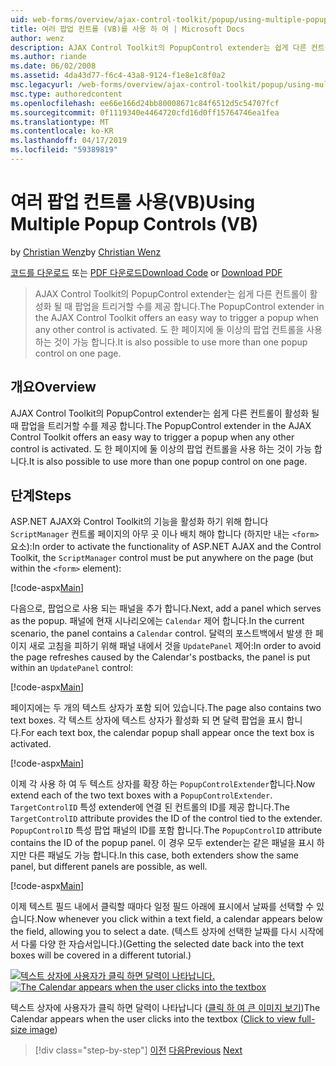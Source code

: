```yaml
---
uid: web-forms/overview/ajax-control-toolkit/popup/using-multiple-popup-controls-vb
title: 여러 팝업 컨트롤 (VB)를 사용 하 여 | Microsoft Docs
author: wenz
description: AJAX Control Toolkit의 PopupControl extender는 쉽게 다른 컨트롤이 활성화 될 때 팝업을 트리거할 수를 제공 합니다. M을 사용 하는 것도 가능...
ms.author: riande
ms.date: 06/02/2008
ms.assetid: 4da43d77-f6c4-43a8-9124-f1e8e1c8f0a2
msc.legacyurl: /web-forms/overview/ajax-control-toolkit/popup/using-multiple-popup-controls-vb
msc.type: authoredcontent
ms.openlocfilehash: ee66e166d24bb80008671c84f6512d5c54707fcf
ms.sourcegitcommit: 0f1119340e4464720cfd16d0ff15764746ea1fea
ms.translationtype: MT
ms.contentlocale: ko-KR
ms.lasthandoff: 04/17/2019
ms.locfileid: "59389819"
---
```

# <a name="using-multiple-popup-controls-vb"></a><span data-ttu-id="7575b-104">여러 팝업 컨트롤 사용(VB)</span><span class="sxs-lookup"><span data-stu-id="7575b-104">Using Multiple Popup Controls (VB)</span></span>

<span data-ttu-id="7575b-105">by [Christian Wenz](https://github.com/wenz)</span><span class="sxs-lookup"><span data-stu-id="7575b-105">by [Christian Wenz](https://github.com/wenz)</span></span>

<span data-ttu-id="7575b-106">[코드를 다운로드](http://download.microsoft.com/download/9/3/f/93f8daea-bebd-4821-833b-95205389c7d0/PopupControl1.vb.zip) 또는 [PDF 다운로드](http://download.microsoft.com/download/2/d/c/2dc10e34-6983-41d4-9c08-f78f5387d32b/popupcontrol1VB.pdf)</span><span class="sxs-lookup"><span data-stu-id="7575b-106">[Download Code](http://download.microsoft.com/download/9/3/f/93f8daea-bebd-4821-833b-95205389c7d0/PopupControl1.vb.zip) or [Download PDF](http://download.microsoft.com/download/2/d/c/2dc10e34-6983-41d4-9c08-f78f5387d32b/popupcontrol1VB.pdf)</span></span>

> <span data-ttu-id="7575b-107">AJAX Control Toolkit의 PopupControl extender는 쉽게 다른 컨트롤이 활성화 될 때 팝업을 트리거할 수를 제공 합니다.</span><span class="sxs-lookup"><span data-stu-id="7575b-107">The PopupControl extender in the AJAX Control Toolkit offers an easy way to trigger a popup when any other control is activated.</span></span> <span data-ttu-id="7575b-108">도 한 페이지에 둘 이상의 팝업 컨트롤을 사용 하는 것이 가능 합니다.</span><span class="sxs-lookup"><span data-stu-id="7575b-108">It is also possible to use more than one popup control on one page.</span></span>


## <a name="overview"></a><span data-ttu-id="7575b-109">개요</span><span class="sxs-lookup"><span data-stu-id="7575b-109">Overview</span></span>

<span data-ttu-id="7575b-110">AJAX Control Toolkit의 PopupControl extender는 쉽게 다른 컨트롤이 활성화 될 때 팝업을 트리거할 수를 제공 합니다.</span><span class="sxs-lookup"><span data-stu-id="7575b-110">The PopupControl extender in the AJAX Control Toolkit offers an easy way to trigger a popup when any other control is activated.</span></span> <span data-ttu-id="7575b-111">도 한 페이지에 둘 이상의 팝업 컨트롤을 사용 하는 것이 가능 합니다.</span><span class="sxs-lookup"><span data-stu-id="7575b-111">It is also possible to use more than one popup control on one page.</span></span>

## <a name="steps"></a><span data-ttu-id="7575b-112">단계</span><span class="sxs-lookup"><span data-stu-id="7575b-112">Steps</span></span>

<span data-ttu-id="7575b-113">ASP.NET AJAX와 Control Toolkit의 기능을 활성화 하기 위해 합니다 `ScriptManager` 컨트롤 페이지의 아무 곳 이나 배치 해야 합니다 (하지만 내는 `<form>` 요소):</span><span class="sxs-lookup"><span data-stu-id="7575b-113">In order to activate the functionality of ASP.NET AJAX and the Control Toolkit, the `ScriptManager` control must be put anywhere on the page (but within the `<form>` element):</span></span>

[!code-aspx[Main](using-multiple-popup-controls-vb/samples/sample1.aspx)]

<span data-ttu-id="7575b-114">다음으로, 팝업으로 사용 되는 패널을 추가 합니다.</span><span class="sxs-lookup"><span data-stu-id="7575b-114">Next, add a panel which serves as the popup.</span></span> <span data-ttu-id="7575b-115">패널에 현재 시나리오에는 `Calendar` 제어 합니다.</span><span class="sxs-lookup"><span data-stu-id="7575b-115">In the current scenario, the panel contains a `Calendar` control.</span></span> <span data-ttu-id="7575b-116">달력의 포스트백에서 발생 한 페이지 새로 고침을 피하기 위해 패널 내에서 것을 `UpdatePanel` 제어:</span><span class="sxs-lookup"><span data-stu-id="7575b-116">In order to avoid the page refreshes caused by the Calendar's postbacks, the panel is put within an `UpdatePanel` control:</span></span>

[!code-aspx[Main](using-multiple-popup-controls-vb/samples/sample2.aspx)]

<span data-ttu-id="7575b-117">페이지에는 두 개의 텍스트 상자가 포함 되어 있습니다.</span><span class="sxs-lookup"><span data-stu-id="7575b-117">The page also contains two text boxes.</span></span> <span data-ttu-id="7575b-118">각 텍스트 상자에 텍스트 상자가 활성화 되 면 달력 팝업을 표시 합니다.</span><span class="sxs-lookup"><span data-stu-id="7575b-118">For each text box, the calendar popup shall appear once the text box is activated.</span></span>

[!code-aspx[Main](using-multiple-popup-controls-vb/samples/sample3.aspx)]

<span data-ttu-id="7575b-119">이제 각 사용 하 여 두 텍스트 상자를 확장 하는 `PopupControlExtender`합니다.</span><span class="sxs-lookup"><span data-stu-id="7575b-119">Now extend each of the two text boxes with a `PopupControlExtender`.</span></span> <span data-ttu-id="7575b-120">`TargetControlID` 특성 extender에 연결 된 컨트롤의 ID를 제공 합니다.</span><span class="sxs-lookup"><span data-stu-id="7575b-120">The `TargetControlID` attribute provides the ID of the control tied to the extender.</span></span> <span data-ttu-id="7575b-121">`PopupControlID` 특성 팝업 패널의 ID를 포함 합니다.</span><span class="sxs-lookup"><span data-stu-id="7575b-121">The `PopupControlID` attribute contains the ID of the popup panel.</span></span> <span data-ttu-id="7575b-122">이 경우 모두 extender는 같은 패널을 표시 하지만 다른 패널도 가능 합니다.</span><span class="sxs-lookup"><span data-stu-id="7575b-122">In this case, both extenders show the same panel, but different panels are possible, as well.</span></span>

[!code-aspx[Main](using-multiple-popup-controls-vb/samples/sample4.aspx)]

<span data-ttu-id="7575b-123">이제 텍스트 필드 내에서 클릭할 때마다 일정 필드 아래에 표시에서 날짜를 선택할 수 있습니다.</span><span class="sxs-lookup"><span data-stu-id="7575b-123">Now whenever you click within a text field, a calendar appears below the field, allowing you to select a date.</span></span> <span data-ttu-id="7575b-124">(텍스트 상자에 선택한 날짜를 다시 시작에서 다룰 다양 한 자습서입니다.)</span><span class="sxs-lookup"><span data-stu-id="7575b-124">(Getting the selected date back into the text boxes will be covered in a different tutorial.)</span></span>


<span data-ttu-id="7575b-125">[![텍스트 상자에 사용자가 클릭 하면 달력이 나타납니다.](using-multiple-popup-controls-vb/_static/image2.png)](using-multiple-popup-controls-vb/_static/image1.png)</span><span class="sxs-lookup"><span data-stu-id="7575b-125">[![The Calendar appears when the user clicks into the textbox](using-multiple-popup-controls-vb/_static/image2.png)](using-multiple-popup-controls-vb/_static/image1.png)</span></span>

<span data-ttu-id="7575b-126">텍스트 상자에 사용자가 클릭 하면 달력이 나타납니다 ([클릭 하 여 큰 이미지 보기](using-multiple-popup-controls-vb/_static/image3.png))</span><span class="sxs-lookup"><span data-stu-id="7575b-126">The Calendar appears when the user clicks into the textbox ([Click to view full-size image](using-multiple-popup-controls-vb/_static/image3.png))</span></span>

> [!div class="step-by-step"]
> <span data-ttu-id="7575b-127">[이전](handling-postbacks-from-a-popup-control-without-an-updatepanel-cs.md)
> [다음](handling-postbacks-from-a-popup-control-with-an-updatepanel-vb.md)</span><span class="sxs-lookup"><span data-stu-id="7575b-127">[Previous](handling-postbacks-from-a-popup-control-without-an-updatepanel-cs.md)
[Next](handling-postbacks-from-a-popup-control-with-an-updatepanel-vb.md)</span></span>
